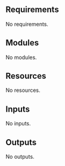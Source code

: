 <!-- BEGIN_TF_DOCS -->


```hcl

``` 

## Requirements

No requirements.

## Modules

No modules.

## Resources

No resources.

## Inputs

No inputs.

## Outputs

No outputs.
<!-- END_TF_DOCS -->